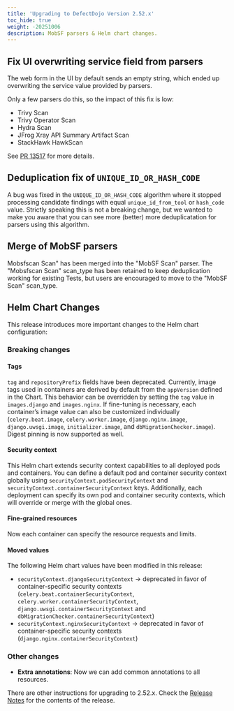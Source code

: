 ```yaml
---
title: 'Upgrading to DefectDojo Version 2.52.x'
toc_hide: true
weight: -20251006
description: MobSF parsers & Helm chart changes.
---
```


## Fix UI overwriting service field from parsers

The web form in the UI by default sends an empty string, which ended up overwriting the service value provided by parsers.

Only a few parsers do this, so the impact of this fix is low:

- Trivy Scan
- Trivy Operator Scan
- Hydra Scan
- JFrog Xray API Summary Artifact Scan
- StackHawk HawkScan

See [PR 13517](https://github.com/DefectDojo/django-DefectDojo/pull/13517) for more details.

## Deduplication fix of `UNIQUE_ID_OR_HASH_CODE`
A bug was fixed in the `UNIQUE_ID_OR_HASH_CODE` algorithm where it stopped processing candidate findings with equal `unique_id_from_tool` or `hash_code` value.
Strictly speaking this is not a breaking change, but we wanted to make you aware that you can see more (better) more deduplicatation for parsers using this algorithm.

## Merge of MobSF parsers

Mobsfscan Scan" has been merged into the "MobSF Scan" parser. The "Mobsfscan Scan" scan_type has been retained to keep deduplication working for existing Tests, but users are encouraged to move to the "MobSF Scan" scan_type.

## Helm Chart Changes

This release introduces more important changes to the Helm chart configuration:

### Breaking changes

#### Tags

`tag` and `repositoryPrefix` fields have been deprecated. Currently, image tags used in containers are derived by default from the `appVersion` defined in the Chart.
This behavior can be overridden by setting the `tag` value in `images.django` and `images.nginx`.
If fine-tuning is necessary, each container’s image value can also be customized individually (`celery.beat.image`, `celery.worker.image`, `django.nginx.image`, `django.uwsgi.image`, `initializer.image`, and `dbMigrationChecker.image`).
Digest pinning is now supported as well.

#### Security context

This Helm chart extends security context capabilities to all deployed pods and containers.
You can define a default pod and container security context globally using `securityContext.podSecurityContext` and `securityContext.containerSecurityContext` keys.
Additionally, each deployment can specify its own pod and container security contexts, which will override or merge with the global ones.

#### Fine-grained resources

Now each container can specify the resource requests and limits.

#### Moved values

The following Helm chart values have been modified in this release:

- `securityContext.djangoSecurityContext` → deprecated in favor of container-specific security contexts (`celery.beat.containerSecurityContext`, `celery.worker.containerSecurityContext`, `django.uwsgi.containerSecurityContext` and `dbMigrationChecker.containerSecurityContext`)
- `securityContext.nginxSecurityContext` → deprecated in favor of container-specific security contexts (`django.nginx.containerSecurityContext`)

### Other changes

- **Extra annotations**: Now we can add common annotations to all resources.

There are other instructions for upgrading to 2.52.x. Check the [Release Notes](https://github.com/DefectDojo/django-DefectDojo/releases/tag/2.52.0) for the contents of the release.

